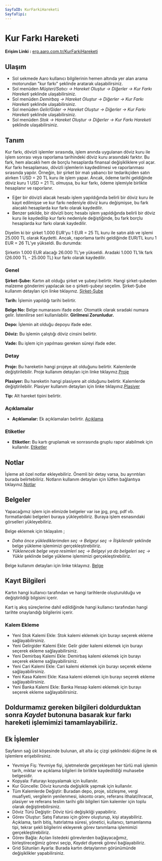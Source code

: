 ```yaml
---
SayfaID: KurFarkiHareketi
SayfaTipi: 
---
```


# Kur Farkı Hareketi

**Erişim Linki :** [erp.aaro.com.tr/KurFarkiHareketi](erp.aaro.com.tr/KurFarkiHareketi)

## Ulaşım

- Sol sekmede Aaro kullanıcı bilgilerinin hemen altında yer alan arama motorundan "kur farkı" şeklinde aratarak ulaşabilirsiniz.
- Sol menüden *Müşteri/Satıcı -> Hareket Oluştur -> Diğerler -> Kur Farkı Hareketi* şeklinde ulaşabilirsiniz. 
- Sol menüden *Demirbaş -> Hareket Oluştur -> Diğerler -> Kur Farkı Hareketi* şeklinde ulaşabilirsiniz. 
- Sol menüden *Gelir/Gider -> Hareket Oluştur -> Diğerler -> Kur Farkı Hareketi* şeklinde ulaşabilirsiniz. 
- Sol menüden *Stok -> Hareket Oluştur -> Diğerler -> Kur Farkı Hareketi* şeklinde ulaşabilirsiniz. 

## Tanım

Kur farkı, dövizli işlemler sırasında, işlem anında uygulanan döviz kuru ile işlem sonrası veya raporlama tarihindeki döviz kuru arasındaki farktır. 
Bu fark, hem alacaklı hem de borçlu hesaplarda finansal değişikliklere yol açar.
Kur farkı hesaplaması, dövizli işlemlerin kaydedilmesi ve raporlanması sırasında yapılır. 
Örneğin, bir şirket bir malı yabancı bir tedarikçiden satın alırken 1 USD = 20 TL kuru ile işlem yapar. 
Ancak, ödeme tarihi geldiğinde döviz kuru 1 USD = 21 TL olmuşsa, bu kur farkı, ödeme işlemiyle birlikte hesaplanır ve raporlanır.

- Eğer bir dövizli alacak hesabı işlem yapıldığında belirli bir döviz kuru ile kayıt edilmişse ve kur farkı nedeniyle döviz kuru değişmişse, bu fark alacaklı hesaplarda kur farkı olarak kaydedilir.
- Benzer şekilde, bir dövizli borç hesabı işlem yapıldığında belirli bir döviz kuru ile kaydedilip kur farkı nedeniyle değiştiğinde, bu fark borçlu hesaplarda kur farkı olarak kaydedilir.

Diyelim ki bir şirket 1.000 EUR’yu 1 EUR = 25 TL kuru ile satın aldı ve işlemi 25.000 TL olarak Kaydetti. 
Ancak, raporlama tarihi geldiğinde EUR/TL kuru 1 EUR = 26 TL’ye yükseldi. Bu durumda:

Şirketin 1.000 EUR alacağı 26.000 TL’ye yükseldi.
Aradaki 1.000 TL’lik fark (26.000 TL - 25.000 TL) kur farkı olarak kaydedilir.

### Genel

**Şirket-Şube:** Kartın ait olduğu şirket ve şubeyi belirtir. Hangi şirket-şubeden malzeme gönderimi yapılacak ise o şirketi-şubeyi seçelim.
	Şirket-Şube kullanım detayları için linke tıklayınız. [Şirket-Şube](../TemelOzellikler/SirketSubeKart.md)

**Tarih:** İşlemin yapıldığı tarihi belirtir.

**Belge No:** Belge numarasını ifade eder. Otomatik olarak sıradaki numara gelir. İstenilirse seri kullanılabilir.
**Girilmesi Zorunludur.**

**Depo:** İşlemin ait olduğu depoyu ifade eder.

**Döviz:** Bu işlemin çalıştığı döviz cinsini belirtir.

**Vade:** Bu işlem için yapılması gereken süreyi ifade eder. 

### Detay

**Proje:** Bu hareketin hangi projeye ait olduğunu belirtir. Kalemlerde değiştirilebilir. Proje kullanım detayları için linke tıklayınız.[Proje](../TemelOzellikler/Proje.md)

**Plasiyer:** Bu hareketin hangi plasiyere ait olduğunu belirtir. Kalemlerde değiştirilebilir. Plasiyer kullanım detayları için linke tıklayınız.[Plasiyer](../TemelOzellikler/Plasiyer.md)

**Tip:** Alt hareket tipini belirtir.

### Açıklamalar

- **Açıklamalar:** Ek açıklamaları belirtir. [Açıklama](../TemelOzellikler/Aciklama.md "Açıklama")	

### Etiketler

- **Etiketler:** Bu kartı gruplamak ve sonrasında gruplu rapor alabilmek için kullanılır. [Etiketler](../TemelOzellikler/Etiketler.md "Etiketler")

## Notlar 

İşleme ait özel notlar ekleyebiliriz. Önemli bir detay varsa, bu ayrıntıları burada belirtebiliriz. Notların kullanım detayları için lütfen bağlantıya tıklayınız.[Notlar](../TemelOzellikler/Notlar.md)

## Belgeler

Yapacağımız işlem için elimizde belgeler var ise jpg, png, pdf vb. formatlardaki belgeleri buraya yükleyebiliriz.
Buraya işlem esnasındaki görselleri yükleyebiliriz.

Belge eklemek için tıklayalım ;

- *Daha önce yüklediklerimden seç -> Belgeyi seç
-> İlişkilendir* şeklinde belge yükleme işlemimizi gerçekleştirebiliriz.
- *Yüklenecek belge veya resimleri seç -> Belgeyi ya da
 belgeleri seç -> Yükle* şeklinde belge yükleme işlemimizi gerçekleştirebiliriz.

Belge kullanım detayları için linke tıklayınız. [Belge](../TemelOzellikler/Belgeler.md)

## Kayıt Bilgileri

Kartın hangi kullanıcı tarafından ve hangi tarihlerde oluşturulduğu ve değiştirildiği bilgisini içerir.

Kart iş akış süreçlerine dahil edildiğinde hangi kullanıcı tarafından hangi tarihte onaylandığı bilgilerini içerir. 

### Kalem Ekleme 

- Yeni Stok Kalemi Ekle: Stok kalemi eklemek için burayı seçerek ekleme sağlayabilirsiniz.
- Yeni Gelirgider Kalemi Ekle: Gelir gider kalemi eklemek için burayı seçerek ekleme sağlayabilirsiniz.
- Yeni Demirbaş Kalemi Ekle: Demirbaş kalemi eklemek için burayı seçerek ekleme sağlayabilirsiniz.
- Yeni Cari Kalemi Ekle: Cari kalemi eklemek için burayı seçerek ekleme sağlayabilirsiniz.
- Yeni Kasa Kalemi Ekle: Kasa kalemi eklemek için burayı seçerek ekleme sağlayabilirsiniz.
- Yeni Banka Kalemi Ekle: Banka Hesap kalemi eklemek için burayı seçerek ekleme sağlayabilirsiniz.

## Doldurmamız gereken bilgileri doldurduktan sonra *Kaydet* butonuna basarak kur farkı hareketi işlemimizi tamamlayabiliriz.

## Ek İşlemler

 Sayfanın sağ üst köşesinde bulunan, alt alta üç çizgi şeklindeki düğme ile ek işlemlere erişebilirsiniz.








- Yevmiye Fiş: Yevmiye fişi, işletmelerde gerçekleşen her türlü mali işlemin tarih, miktar ve açıklama bilgileri ile birlikte kaydedildiği muhasebe belgesidir.
- Kopyala: Faturayı kopyalamak için kullanılır.
- Kur Güncelle: Döviz kurunda değişiklik yapmak için kullanılır.
- Tüm Kalemlerde Değiştir: Buradan depo, proje, sözleşme, vergi muafiyeti, vergilerin yenilenmesi, iskonto oranı, referans ithalat/ihracat, plasiyer ve referans teslim tarihi gibi bilgileri tüm kalemler için toplu olarak değiştirebilirsiniz.
- Döviz Türü Değiştir: Döviz türü değişikliği yapabiliriz.
- Görev Oluştur: Satış Faturası için görev oluşturup, kişi atayabiliriz. Açıklama, tarih bitiş, hatırlatma süresi, yönetici, kullanıcı, tamamlanma tipi, tekrar şekli bilgilerini ekleyerek görev tanımlama işlemimizi gerçekleştirebiliriz.
- Görev Bağla: Açılan listedeki görevlerden bağlayacağımız, birleştireceğimiz görevi seçip, *Kaydet* diyerek görevi bağlayabiliriz.
- Grid Sütunları Ayarla: Burada kartın detaylarının görünümünde değişiklikler yapabilirsiniz.
